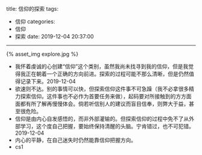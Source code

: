 title: 信仰的探索
tags:
  - 信仰
categories:
  - 信仰
  - 探索
date: 2019-12-04 20:37:00
---
{% asset_img explore.jpg %}

* 我怀着虔诚的心创建“信仰”这个类别，虽然我尚未找寻到我的信仰，但是我觉得我正在朝着一个正确的方向前进。探索的过程可能不那么清晰，但是仍然值得记录下来。2019-12-04
* 欲速则不达。别的事情可以快，但探索信仰这件事不可急躁（我不必拿很多精力探索信仰。这件事也不必作为首要任务来做），起码要对所接触到的方方面面都有所了解再慢慢体会。倘若听信别人的建议而盲目信奉，则弊大于益，甚至很危险。
* 信仰是由内心自发感悟的，而非外部灌输的。但探索信仰的过程中免不了从外部学习，这个度自己把握，要始终保持清醒的头脑。宁肯错过，也不可犯错。2019-12-04
* 内心的平静，在自己迷失时仍然能靠信仰把握方向。
* cs1